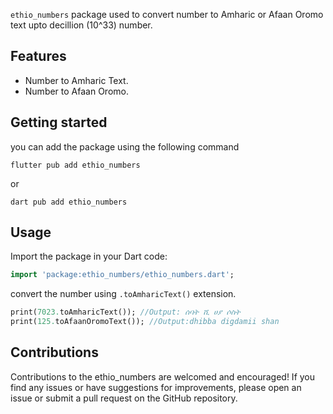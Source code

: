 `ethio_numbers` package used to convert number to Amharic or Afaan Oromo text upto decillion (10^33) number.

## Features

* Number to Amharic Text.
* Number to Afaan Oromo.

## Getting started
you can add the package using the following command

```
flutter pub add ethio_numbers
```
or

```
dart pub add ethio_numbers
```


## Usage
Import the package in your Dart code:
```dart
import 'package:ethio_numbers/ethio_numbers.dart';
```
convert the number using `.toAmharicText()` extension.


```dart
print(7023.toAmharicText()); //Output: ሰባት ሺ ሀያ ሶስት
print(125.toAfaanOromoText()); //Output:dhibba digdamii shan
```

## Contributions

Contributions to the ethio_numbers are welcomed and encouraged! If you find any issues or have suggestions for improvements, please open an issue or submit a pull request on the GitHub repository.

